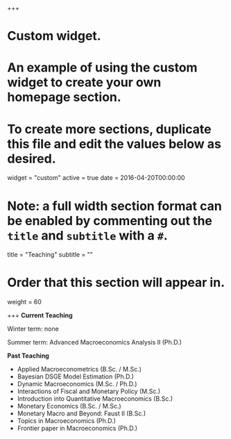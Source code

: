 +++
# Custom widget.
# An example of using the custom widget to create your own homepage section.
# To create more sections, duplicate this file and edit the values below as desired.
widget = "custom"
active = true
date = 2016-04-20T00:00:00

# Note: a full width section format can be enabled by commenting out the `title` and `subtitle` with a `#`.
title = "Teaching"
subtitle = ""

# Order that this section will appear in.
weight = 60

+++
**Current Teaching**

Winter term: none

Summer term: Advanced Macroeconomics Analysis II (Ph.D.)

**Past Teaching**

* Applied Macroeconometrics (B.Sc. / M.Sc.)
* Bayesian DSGE Model Estimation (Ph.D.)
* Dynamic Macroeconomics (M.Sc. / Ph.D.)
* Interactions of Fiscal and Monetary Policy (M.Sc.)
* Introduction into Quantitative Macroeconomics (B.Sc.)
* Monetary Economics (B.Sc. / M.Sc.)
* Monetary Macro and Beyond: Faust II (B.Sc.)
* Topics in Macroeconomics (Ph.D.)
* Frontier paper in Macroeconomics (Ph.D.)


